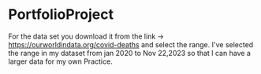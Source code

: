 # PortfolioProject
For the data set you download it from the link -> https://ourworldindata.org/covid-deaths and select the range.
I've selected the range in my dataset from jan 2020 to Nov 22,2023 so that I can have a larger data for my own Practice.
